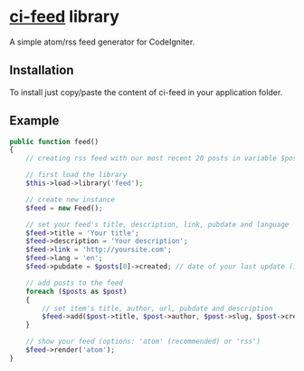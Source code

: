# [ci-feed](http://roumen.it/projects/ci-feed) library

A simple atom/rss feed generator for CodeIgniter.

## Installation

To install just copy/paste the content of ci-feed in your application folder.

## Example

```php
public function feed()
{
    // creating rss feed with our most recent 20 posts in variable $post

    // first load the library
    $this->load->library('feed');

    // create new instance
    $feed = new Feed();

    // set your feed's title, description, link, pubdate and language
    $feed->title = 'Your title';
    $feed->description = 'Your description';
    $feed->link = 'http://yoursite.com';
    $feed->lang = 'en';
    $feed->pubdate = $posts[0]->created; // date of your last update (in this example create date of your latest post)

    // add posts to the feed
    foreach ($posts as $post)
    {
        // set item's title, author, url, pubdate and description
        $feed->add($post->title, $post->author, $post->slug, $post->created, $post->description);
    }

    // show your feed (options: 'atom' (recommended) or 'rss')
    $feed->render('atom');
}
```